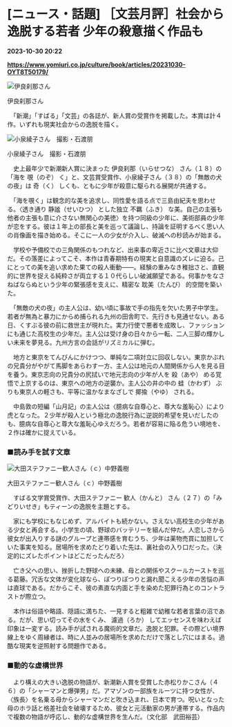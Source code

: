 # [ニュース・話題] ［文芸月評］社会から逸脱する若者 少年の殺意描く作品も

**2023-10-30 20:22**

**https://www.yomiuri.co.jp/culture/book/articles/20231030-OYT8T50179/**

![伊良刹那さん](https://www.yomiuri.co.jp/media/2023/10/20231030-OYT8I50123-1.jpg)

伊良刹那さん

　「新潮」「すばる」「文芸」の各誌が、新人賞の受賞作を掲載した。本賞は計４作。いずれも現実社会からの逸脱を描く。

![小泉綾子さん　撮影・石渡朋](https://www.yomiuri.co.jp/media/2023/10/20231030-OYT8I50125-1.jpg)

小泉綾子さん　撮影・石渡朋

　史上最年少で新潮新人賞に決まった 伊良刹那（いらせつな） さん（１８）の「海を 覗（のぞ） く」と、文芸賞受賞作、小泉綾子さん（３８）の「無敵の犬の夜」は 奇（く） しくも、ともに少年が殺意に駆られる展開が共通する。

　「海を覗く」は観念的な美を追求し、同性愛を語る点で三島由紀夫を思わせる。〈透き通り 静謐（せいひつ） とした独立 不羈（ふき） な美。自己の主張も他者の主張も意に介さない無関心の美徳〉を持つ同級の少年に、美術部員の少年が恋をする。彼は１年上の部長と美を巡って議論し、持論を証明するべく思い人の肖像画を描き始める。そこに一人の少女が介入し、破滅への秒読みが始まる。

　学校や予備校での三角関係のもつれなど、出来事の卑近さに比べ文章は大仰だ。その落差によってこそ、本作は青春期特有の現実と自意識のズレに迫る。己にとっての美を追い求めた果ての殺人衝動――。経験の重みなき稚拙さと、直観的に世界を捉える純粋さが両立する１０代らしい破滅願望である。何事かをなさねばならぬという少年の緊張感を支えに、精密な 耽美（たんび） 的空間を築いた。

　「無敵の犬の夜」の主人公は、幼い頃に事故で手の指先を欠いた男子中学生。若者が無為と暴力にからめ捕られる九州の田舎町で、先行きも見通せない。ある日、くすぶる彼の前に救世主が現れた。実力行使で悪者を成敗し、ファッションにも通じた高校生の少年だ。主人公は受け身の日々から一転、二人三脚の輝かしい未来を夢見る。九州方言の会話がリズミカルに弾む。

　地方と東京をてんびんにかけつつ、単純な二項対立に回収しない。東京かぶれの兄貴分がやがて馬脚をあらわす一方、主人公は地元の人間関係から人を見る目を養う。東京志向の兄貴分の尻拭いで地元志向の少年が人を 殺（あや） める覚悟で上京するのは、東京への地方の逆襲か。主人公の井の中の 蛙（かわず） ぶりも東京人の軽さも、平等に温かなまなざしで 揶揄（やゆ） される。

　中島敦の短編「山月記」の主人公は〈臆病な自尊心と、尊大な羞恥心〉により虎となった。２少年が殺人という極北の逸脱行為に逆説的希望を見いだしたのも、臆病な自尊心と尊大な羞恥心ゆえだろう。若者が容易に陥る危うい境地を、２作は確かに捉えている。

### ■読み手を試す文章

![大田ステファニー歓人さん（ｃ）中野義樹　](https://www.yomiuri.co.jp/media/2023/10/20231030-OYT8I50124-1.jpg)

大田ステファニー歓人さん（ｃ）中野義樹　

　すばる文学賞受賞作、大田ステファニー 歓人（かんと） さん（２７）の「みどりいせき」もティーンの逸脱を主題とする。

　家にも学校にもなじめず、アルバイトも続かない。さえない高校生の少年がある少女と再会する。小学生の頃、野球のバッテリーを組んだ仲だ。人恋しさから彼女が出入りする謎のグループと連帯感を育むうち、少年は薬物売買に加担していた事実を知る。居場所を求めたどり着いた先は、裏社会の入り口だった。〈決定的にズレたポイントはどこだったんだろ〉

　亡き父への思い、挫折した野球への未練、母との関係やスクールカーストを巡る葛藤。冗舌な文体が変化球なら、ぽつりぽつりと漏れ聞こえる少年の苦悩の声は直球である。だからこそ、彼の素直な内面と手を染めた犯罪行為とのコントラストが際立つ。

　本作は俗語や略語、隠語に満ちた、一見すると粗雑で幼稚な若者言葉の沼である。だが、思い切ってその水をくみ、 濾過（ろか） してエッセンスを味わえば印象は一変する。読み手が試される魔術的文章だ。逸脱と犯罪。その際どい境界線上をゆく周縁者は、時に人並みの居場所を求めただけで落とし穴にはまる。過酷な現実を逆照射する問題作である。

### ■動的な虚構世界

　より構えの大きい逸脱の物語が、新潮新人賞を受賞した赤松りかこさん（４６）の「シャーマンと爆弾男」だ。アマゾンの一部族をルーツに持つ女性が、〈族長〉を名乗る母からシャーマンだと吹き込まれ、日本で育つ。呪いとなった母のホラ話と格差社会を破壊するため、彼女と元活動家の男が連帯する。作品内で複数の物語が呼応し、動的な虚構世界を生んだ。（文化部　武田裕芸）